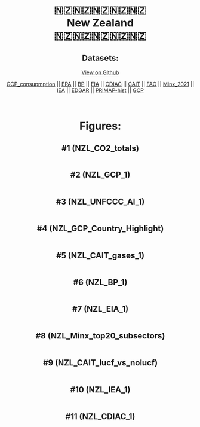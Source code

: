 
<center>
<h1 align="center">
🇳🇿🇳🇿🇳🇿🇳🇿🇳🇿
<br>
New Zealand
<br>
🇳🇿🇳🇿🇳🇿🇳🇿🇳🇿
</h1>
<h2>Datasets:</h2>
<p><a href="https://github.com/dquintani/GreenhouseData/tree/master/country_data/NZL_New Zealand/data">View on Github</a>
<br></p><p><a href="data/NZL_GCP_consupmption.csv">GCP_consupmption</a> || <a href="data/NZL_EPA.csv">EPA</a> || <a href="data/NZL_BP.csv">BP</a> || <a href="data/NZL_EIA.csv">EIA</a> || <a href="data/NZL_CDIAC.csv">CDIAC</a> || <a href="data/NZL_CAIT.csv">CAIT</a> || <a href="data/NZL_FAO.csv">FAO</a> || <a href="data/NZL_Minx_2021.csv">Minx_2021</a> || <a href="data/NZL_IEA.csv">IEA</a> || <a href="data/NZL_EDGAR.csv">EDGAR</a> || <a href="data/NZL_PRIMAP-hist.csv">PRIMAP-hist</a> || <a href="data/NZL_GCP.csv">GCP</a></p><p><br></p>
<h1>Figures:</h1><h2>#1 (NZL_CO2_totals)</h2>
<p><img alt="" src="figures/NZL_CO2_totals.png" /></p><h2>#2 (NZL_GCP_1)</h2>
<p><img alt="" src="figures/NZL_GCP_1.png" /></p><h2>#3 (NZL_UNFCCC_AI_1)</h2>
<p><img alt="" src="figures/NZL_UNFCCC_AI_1.png" /></p><h2>#4 (NZL_GCP_Country_Highlight)</h2>
<p><img alt="" src="figures/NZL_GCP_Country_Highlight.png" /></p><h2>#5 (NZL_CAIT_gases_1)</h2>
<p><img alt="" src="figures/NZL_CAIT_gases_1.png" /></p><h2>#6 (NZL_BP_1)</h2>
<p><img alt="" src="figures/NZL_BP_1.png" /></p><h2>#7 (NZL_EIA_1)</h2>
<p><img alt="" src="figures/NZL_EIA_1.png" /></p><h2>#8 (NZL_Minx_top20_subsectors)</h2>
<p><img alt="" src="figures/NZL_Minx_top20_subsectors.png" /></p><h2>#9 (NZL_CAIT_lucf_vs_nolucf)</h2>
<p><img alt="" src="figures/NZL_CAIT_lucf_vs_nolucf.png" /></p><h2>#10 (NZL_IEA_1)</h2>
<p><img alt="" src="figures/NZL_IEA_1.png" /></p><h2>#11 (NZL_CDIAC_1)</h2>
<p><img alt="" src="figures/NZL_CDIAC_1.png" /></p>
